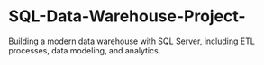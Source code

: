 # SQL-Data-Warehouse-Project-
Building a modern data warehouse with SQL Server, including ETL processes, data modeling, and analytics.
